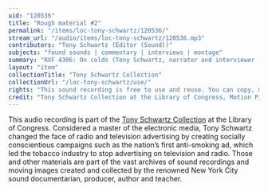 ```yaml
---
uid: "120536"
title: "Rough material #2"
permalink: "/items/loc-tony-schwartz/120536/"
stream_url: "/audio/items/loc-tony-schwartz/120536.mp3"
contributors: "Tony Schwartz (Editor (Sound))"
subjects: "found sounds | commentary | interviews | montage"
summary: "RXF 4306: On colds (Tony Schwartz, narrator and interviewer ; various men and women, interviewees) (0:00) -- Fire in buidling (Tony Schwartz, narrator and interviewer ; various unidentified men and women, interviewees) (3:17) -- Music boxes (Tony Schwartz, narrator and interviewer ; various unidentified men, speakers) (10:20) -- Barnyard sounds at the Coliseum pet show (Gene Fallon, speaker ; Tony Schwartz, speaker) (17:27) -- Solution to the problem of high-fi: low-fi (Gene Fallon, speaker ; Tony Schwartz, interviewer ; unidentified man, interviewee) (37:26). \"Material for Gene Fallon. 1. On colds: folk art remedies not medical remedies. a) Lump of sugar soaked with kerosene, b) whiskey & black pepper, c) 12 oranges, nutmeg plaster, 8 oranges. 3:07 2. Fire in building 6:75 3. Music Boxes 7:03 4. Barnyard sounds at the Coliseum pet show: rooster, geese, dove, talking birds, ponies, bear, alley cat, city dog. Story of Tina. a) pet shop products, b) naming her, c) housebreaking her, d) comments about tail clipping, e) overcoming problems (ASPCA school for the owner, not the pet), f) grooming, g) Tina's false pregnancy. Conclusion: They (dogs) are not human, but they make us more human. 19:53 5. Solution to the problem of high-fi: low-fi (with a 1915 Edison phonograph). 5:53\"--Accompanying collection documentation."
layout: "item"
collectionTitle: "Tony Schwartz Collection"
collectionUrl: "/loc-tony-schwartz/use/"
rights: "This sound recording is free to use and reuse. You can copy, modify, distribute and perform the work, even for commercial purposes, all without asking permission. Attribution is recommended but not required."
credit: "Tony Schwartz Collection at the Library of Congress, Motion Picture, Broadcasting and Recorded Sound Division."
---
```


This audio recording is part of the [Tony Schwartz Collection](https://www.loc.gov/rr/record/schwartzcollection.html) at the Library of Congress. Considered a master of the electronic media, Tony Schwartz changed the face of radio and television advertising by creating socially conscientious campaigns such as the nation’s first anti-smoking ad, which led the tobacco industry to stop advertising on television and radio. Those and other materials are part of the vast archives of sound recordings and moving images created and collected by the renowned New York City sound documentarian, producer, author and teacher.